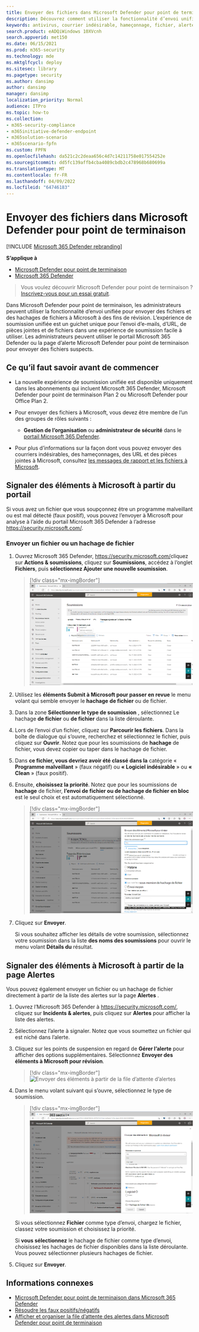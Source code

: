 ```yaml
---
title: Envoyer des fichiers dans Microsoft Defender pour point de terminaison
description: Découvrez comment utiliser la fonctionnalité d’envoi unifiée dans Microsoft 365 Defender pour envoyer des e-mails, DES URL, des pièces jointes et des fichiers suspects à Microsoft à des fins d’analyse.
keywords: antivirus, courrier indésirable, hameçonnage, fichier, alerte, Microsoft Defender pour point de terminaison, faux positif, faux négatif, fichier bloqué, URL bloquée, soumission, envoi, rapport
search.product: eADQiWindows 10XVcnh
search.appverid: met150
ms.date: 06/15/2021
ms.prod: m365-security
ms.technology: mde
ms.mktglfcycl: deploy
ms.sitesec: library
ms.pagetype: security
ms.author: dansimp
author: dansimp
manager: dansimp
localization_priority: Normal
audience: ITPro
ms.topic: how-to
ms.collection:
- m365-security-compliance
- m365initiative-defender-endpoint
- m365solution-scenario
- m365scenario-fpfn
ms.custom: FPFN
ms.openlocfilehash: da521c2c2deaa656c4d7c14211758e017554252e
ms.sourcegitcommit: dd5fc139affb4cba4089cbdb2c478968b680699a
ms.translationtype: MT
ms.contentlocale: fr-FR
ms.lasthandoff: 04/09/2022
ms.locfileid: "64746183"
---
```

# <a name="submit-files-in-microsoft-defender-for-endpoint"></a>Envoyer des fichiers dans Microsoft Defender pour point de terminaison

[!INCLUDE [Microsoft 365 Defender rebranding](../../includes/microsoft-defender.md)]

**S’applique à**

- [Microsoft Defender pour point de terminaison](https://go.microsoft.com/fwlink/p/?linkid=2146806)
- [Microsoft 365 Defender](https://go.microsoft.com/fwlink/?linkid=2118804)

>Vous voulez découvrir Microsoft Defender pour point de terminaison ? [Inscrivez-vous pour un essai gratuit](https://www.microsoft.com/microsoft-365/windows/microsoft-defender-atp?ocid=docs-wdatp-usewdatp-abovefoldlink).

Dans Microsoft Defender pour point de terminaison, les administrateurs peuvent utiliser la fonctionnalité d’envoi unifiée pour envoyer des fichiers et des hachages de fichiers à Microsoft à des fins de révision. L’expérience de soumission unifiée est un guichet unique pour l’envoi d’e-mails, d’URL, de pièces jointes et de fichiers dans une expérience de soumission facile à utiliser. Les administrateurs peuvent utiliser le portail Microsoft 365 Defender ou la page d’alerte Microsoft Defender pour point de terminaison pour envoyer des fichiers suspects.  

## <a name="what-do-you-need-to-know-before-you-begin"></a>Ce qu’il faut savoir avant de commencer

- La nouvelle expérience de soumission unifiée est disponible uniquement dans les abonnements qui incluent Microsoft 365 Defender, Microsoft Defender pour point de terminaison Plan 2 ou Microsoft Defender pour Office Plan 2.

- Pour envoyer des fichiers à Microsoft, vous devez être membre de l’un des groupes de rôles suivants :

  - **Gestion de l’organisation** ou **administrateur de sécurité** dans le [portail Microsoft 365 Defender](../office-365-security/permissions-microsoft-365-security-center.md).

- Pour plus d’informations sur la façon dont vous pouvez envoyer des courriers indésirables, des hameçonnages, des URL et des pièces jointes à Microsoft, consultez [les messages de rapport et les fichiers à Microsoft](../office-365-security/report-junk-email-messages-to-microsoft.md).

## <a name="report-items-to-microsoft-from-the-portal"></a>Signaler des éléments à Microsoft à partir du portail

Si vous avez un fichier que vous soupçonnez être un programme malveillant ou est mal détecté (faux positif), vous pouvez l’envoyer à Microsoft pour analyse à l’aide du portail Microsoft 365 Defender à l’adresse https://security.microsoft.com/.

### <a name="submit-a-file-or-file-hash"></a>Envoyer un fichier ou un hachage de fichier

1. Ouvrez Microsoft 365 Defender, <https://security.microsoft.com/>cliquez sur **Actions & soumissions**, cliquez sur **Soumissions**, accédez à l’onglet **Fichiers**, puis **sélectionnez Ajouter une nouvelle soumission**. 

    > [!div class="mx-imgBorder"]
    > ![Ajouter une nouvelle soumission](../../media/unified-admin-submission-new.png) 

2. Utilisez les **éléments Submit à Microsoft pour passer en revue** le menu volant qui semble envoyer le **hachage** **de fichier** ou de fichier.  

3. Dans la zone **Sélectionner le type de soumission** , sélectionnez Le hachage **de fichier** ou **de fichier** dans la liste déroulante. 

4. Lors de l’envoi d’un fichier, cliquez sur **Parcourir les fichiers**. Dans la boîte de dialogue qui s’ouvre, recherchez et sélectionnez le fichier, puis cliquez sur **Ouvrir**. Notez que pour les soumissions de **hachage** de fichier, vous devez copier ou taper dans le hachage de fichier. 

5. Dans **ce fichier, vous devriez avoir été classé dans la** catégorie « **Programme malveillant** » (faux négatif) ou **« Logiciel indésirable** » ou **« Clean** » (faux positif).
  
6. Ensuite, **choisissez la priorité**. Notez que pour les soumissions de **hachage** de fichier, **l’envoi de fichier ou de hachage de fichier en bloc** est le seul choix et est automatiquement sélectionné.

    > [!div class="mx-imgBorder"]
    > ![Envoyer des éléments à Microsoft pour révision](../../media/unified-admin-submission-file.png) 

8. Cliquez sur **Envoyer**. 
 
   Si vous souhaitez afficher les détails de votre soumission, sélectionnez votre soumission dans la liste **des noms des soumissions** pour ouvrir le menu volant **Détails du** résultat.

## <a name="report-items-to-microsoft-from-the-alerts-page"></a>Signaler des éléments à Microsoft à partir de la page Alertes

Vous pouvez également envoyer un fichier ou un hachage de fichier directement à partir de la liste des alertes sur la page **Alertes** . 

1. Ouvrez l’Microsoft 365 Defender à <https://security.microsoft.com/>, cliquez sur **Incidents & alertes**, puis cliquez sur **Alertes** pour afficher la liste des alertes.

2. Sélectionnez l’alerte à signaler. Notez que vous soumettez un fichier qui est niché dans l’alerte.  

3. Cliquez sur les points de suspension en regard de **Gérer l’alerte** pour afficher des options supplémentaires. Sélectionnez **Envoyer des éléments à Microsoft pour révision**.

    > [!div class="mx-imgBorder"]
    > ![Envoyer des éléments à partir de la file d’attente d’alertes](../../media/unified-admin-submission-alerts-queue.png) 

4. Dans le menu volant suivant qui s’ouvre, sélectionnez le type de soumission. 

    > [!div class="mx-imgBorder"]
    > ![Remplir les champs requis](../../media/unified-admin-submission-alert-queue-flyout.png) 

    Si vous sélectionnez **Fichier** comme type d’envoi, chargez le fichier, classez votre soumission et choisissez la priorité.
  
    Si **vous sélectionnez** le hachage de fichier comme type d’envoi, choisissez les hachages de fichier disponibles dans la liste déroulante. Vous pouvez sélectionner plusieurs hachages de fichier. 
 
5. Cliquez sur **Envoyer**. 

## <a name="related-information"></a>Informations connexes

- [Microsoft Defender pour point de terminaison dans Microsoft 365 Defender](../defender/microsoft-365-security-center-mde.md)
- [Résoudre les faux positifs/négatifs](defender-endpoint-false-positives-negatives.md)
- [Afficher et organiser la file d’attente des alertes dans Microsoft Defender pour point de terminaison](alerts-queue.md)